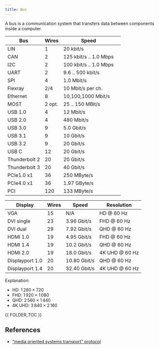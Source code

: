 ```yaml
---
title: Bus
---
```


A bus is a communication system that transfers data between components inside a computer.


| Bus           | Wires | Speed                |  |
|---------------|-------|----------------------|--|
| LIN           | 1     | 20 kbit/s            |  |
| CAN           | 2     | 125 kbit/s .. 1.0 Mbps |  |
| I2C           | 2     | 100 kbit/s .. 1.0 Mbps  |  |
| UART          | 2     | 9.6 .. 500 kbit/s    |  |
| SPI           | 4     | 1.0 Mbit/s           |  |
| Flexray       | 2/4   | 10 Mbit/s per ch.   |  |
| Ethernet      | 8     | 10,100,1000 Mbit/s  |  |
| MOST          | 2 opt. | 25 .. 150 MBit/s    |  |
| USB 1.0       | 4     |  12 Mbit/s          |  |
| USB 2.0       | 4     | 480 Mbit/s          |  |
| USB 3.0       | 9     | 5.0 Gbit/s          |  |
| USB 3.1       | 9     |  10 Gbit/s          |  |
| USB 3.2       | 9     |  20 Gbit/s          |  |
| USB C         | 12    |  20 Gbit/s          |  |
| Thunderbolt 2 | 20    | 20 Gbit/s           |  |
| Thunderbolt 3 | 20    | 40 Gbit/s           |  |
| PCIe1.0 x1    | 36    | 250 MByte/s         |  |
| PCIe4.0 x1    | 36    | 1.97 GByte/s        |  |
| PCI           | 120   | 133 MByte/s         |  |



| Display         | Wires | Speed         | Resolution  |
|-----------------|-------|---------------|-------------|
| VGA             | 15    | N/A           | HD @ 60 Hz  |
| DVI single      | 23    | 3.96 Gbit/s   | FHD @ 60 Hz |
| DVI dual        | 29    | 7.92 Gbit/s   | QHD @ 60 Hz |
| HDMI 1.0        | 19    | 4.95 Gbit/s   | FHD @ 60 Hz |
| HDMI 1.4        | 19    | 10.2 Gbit/s   | QHD @ 60 Hz |
| HDMI 2.0        | 19    | 18.0 Gbit/s   | 4K UHD @ 60 Hz |
| Displayport 1.0 | 20    | 10.80 Gbit/s  | QHD @ 60 Hz |
| Displayport 1.4 | 20    | 32.40 Gbit/s  | 4K UHD @ 60 Hz |


Explanation:
* HD: $1\,280 \times 720$
* FHD: $1\,920 \times 1\,080$
* QHD: $2\,560 \times 1\,440$
* 4K UHD: $3\,840 \times 2\,160$




{{ FOLDER_TOC }}



## References
* [“media oriented systems transport” protocol](http://yadda.icm.edu.pl/yadda/element/bwmeta1.element.agro-92501c5c-51b7-4c45-b15b-15d6fb69ff2d/c/24.pdf)
